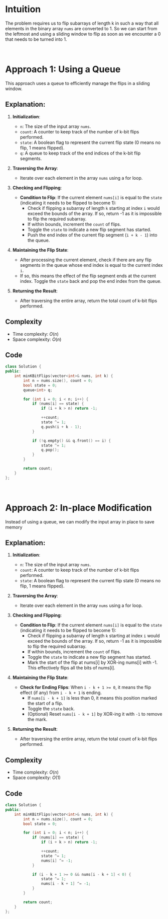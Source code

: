 # Intuition

The problem requires us to flip subarrays of length k in such a way that all elements in the binary array `nums` are converted to 1. So we can start from the leftmost and using a sliding window to flip as soon as we encounter a 0 that needs to be turned into 1.
<p>&nbsp;</p>

# Approach 1: Using a Queue

This approach uses a queue to efficiently manage the flips in a sliding window.

## Explanation:

1. **Initialization**:
   - `n`: The size of the input array `nums`.
   - `count`: A counter to keep track of the number of k-bit flips performed.
   - `state`: A boolean flag to represent the current flip state (0 means no flip, 1 means flipped).
   - `q`: A queue to keep track of the end indices of the k-bit flip segments.

2. **Traversing the Array**:
   - Iterate over each element in the array `nums` using a for loop.

3. **Checking and Flipping**:
   - **Condition to Flip**: If the current element `nums[i]` is equal to the `state` (indicating it needs to be flipped to become 1):
     - Check if flipping a subarray of length `k` starting at index `i` would exceed the bounds of the array. If so, return -1 as it is impossible to flip the required subarray.
     - If within bounds, increment the `count` of flips.
     - Toggle the `state` to indicate a new flip segment has started.
     - Push the end index of the current flip segment (`i + k - 1`) into the queue.

4. **Maintaining the Flip State**:
   - After processing the current element, check if there are any flip segments in the queue whose end index is equal to the current index `i`.
   - If so, this means the effect of the flip segment ends at the current index. Toggle the `state` back and pop the end index from the queue.

5. **Returning the Result**:
   - After traversing the entire array, return the total count of k-bit flips performed.

## Complexity
- Time complexity: $O(n)$
- Space complexity: $O(n)$

## Code
```cpp []
class Solution {
public:
    int minKBitFlips(vector<int>& nums, int k) {
        int n = nums.size(), count = 0;
        bool state = 0;
        queue<int> q;

        for (int i = 0; i < n; i++) {
            if (nums[i] == state) {
                if (i + k > n) return -1;

                ++count;
                state ^= 1;
                q.push(i + k - 1);
            }

            if (!q.empty() && q.front() == i) {
                state ^= 1;
                q.pop();
            }
        }

        return count;
    }
};
```
<p>&nbsp;</p>

# Approach 2: In-place Modification

Instead of using a queue, we can modify the input array in place to save memory

## Explanation:

1. **Initialization**:
   - `n`: The size of the input array `nums`.
   - `count`: A counter to keep track of the number of k-bit flips performed.
   - `state`: A boolean flag to represent the current flip state (0 means no flip, 1 means flipped).

2. **Traversing the Array**:
   - Iterate over each element in the array `nums` using a for loop.

3. **Checking and Flipping**:
   - **Condition to Flip**: If the current element `nums[i]` is equal to the `state` (indicating it needs to be flipped to become 1):
     - Check if flipping a subarray of length `k` starting at index `i` would exceed the bounds of the array. If so, return -1 as it is impossible to flip the required subarray.
     - If within bounds, increment the `count` of flips.
     - Toggle the `state` to indicate a new flip segment has started.
     - Mark the start of the flip at nums[i] by XOR-ing nums[i] with -1. This effectively flips all the bits of nums[i].

4. **Maintaining the Flip State**:
   - **Check for Ending Flips**: When `i - k + 1 >= 0`, it means the flip effect (if any) from `i - k + 1` is ending.
     - If `nums[i - k + 1]` is less than 0, it means this position marked the start of a flip.
     - Toggle the `state` back.
     - (Optional) Reset `nums[i - k + 1]` by XOR-ing it with `-1` to remove the mark.

5. **Returning the Result**:
   - After traversing the entire array, return the total count of k-bit flips performed.

## Complexity
- Time complexity: $O(n)$
- Space complexity: $O(1)$

## Code
```cpp []
class Solution {
public:
    int minKBitFlips(vector<int>& nums, int k) {
        int n = nums.size(), count = 0;
        bool state = 0;

        for (int i = 0; i < n; i++) {
            if (nums[i] == state) {
                if (i + k > n) return -1;

                ++count;
                state ^= 1;
                nums[i] ^= -1;
            }

            if (i - k + 1 >= 0 && nums[i - k + 1] < 0) {
                state ^= 1;
                nums[i - k + 1] ^= -1;
            }
        }

        return count;
    }
};
```